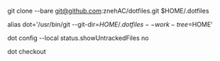 git clone --bare git@github.com:znehAC/dotfiles.git $HOME/.dotfiles

alias dot='/usr/bin/git --git-dir=$HOME/.dotfiles --work-tree=$HOME'

dot config --local status.showUntrackedFiles no

dot checkout
